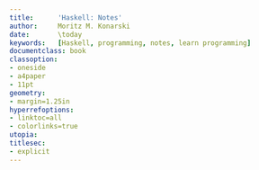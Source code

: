 ```yaml
---
title:      'Haskell: Notes'
author:     Moritz M. Konarski
date:       \today
keywords:   [Haskell, programming, notes, learn programming]
documentclass: book
classoption:
- oneside
- a4paper
- 11pt
geometry:
- margin=1.25in
hyperrefoptions:
- linktoc=all
- colorlinks=true
utopia:
titlesec:
- explicit
---
```

